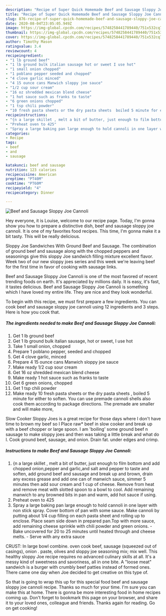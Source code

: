 ```yaml
---
description: "Recipe of Super Quick Homemade Beef and Sausage Sloppy Joe Cannoli"
title: "Recipe of Super Quick Homemade Beef and Sausage Sloppy Joe Cannoli"
slug: 876-recipe-of-super-quick-homemade-beef-and-sausage-sloppy-joe-cannoli
date: 2020-08-04T23:05:05.949Z
image: https://img-global.cpcdn.com/recipes/5748258441789440/751x532cq70/beef-and-sausage-sloppy-joe-cannoli-recipe-main-photo.jpg
thumbnail: https://img-global.cpcdn.com/recipes/5748258441789440/751x532cq70/beef-and-sausage-sloppy-joe-cannoli-recipe-main-photo.jpg
cover: https://img-global.cpcdn.com/recipes/5748258441789440/751x532cq70/beef-and-sausage-sloppy-joe-cannoli-recipe-main-photo.jpg
author: Timothy Mason
ratingvalue: 3.4
reviewcount: 4
recipeingredient:
- "1 lb ground beef"
- "1 lb ground bulk italian sausage hot or sweet I use hot"
- "1 small onion chopped"
- "1 poblano pepper seeded and chopped"
- "4 clove garlic minced"
- "4 15 ounce cans Manwich sloppy joe sauce"
- "1/2 cup sour cream"
- "16 oz shredded mexican blend cheese"
- "1 hot sauce such as franks to taste"
- "6 green onions chopped"
- "1 tsp chili powder"
- "10 fresh pasta sheets or the dry pasta sheets  boiled 5 minute for either to soften You can use premade cannoli shells also cook them according to package directions The premade are smaller and will make more"
recipeinstructions:
- "{n a large skillet , melt a bit of butter, just enough to film bottom and add chopped onion,pepper and garlic,and salt amd pepper to taste and soften, add ground beef and sausage and break up and brown,  drain any excess grease and add one can of manwich sauce, simmer 5 minutes then add sour cream and 1 cup of cheese. Remove from heat and remove meat with slotted spoon to a bowl  to cool. Add remaining manwich to any browned bits in pan and warm, add hot sauce if using."
- "Preheat oven to 425"
- "Spray a large baking pan large enough to hold cannoli in one layer with non stick spray. Cover bottom of pan with some sauce.  Make cannoli by putting about 1/4 cup filling on each pasta sheet and rolling up to enclose. Place seam side down in prepared pan.Top with more sauce, add remaining cheese sprinkle with chili powder and green onions. Bake uncovered for 20 to 25 minutes until heated through and cheese melts.  Serve with any extra sauce"
categories:
- Recipe
tags:
- beef
- and
- sausage

katakunci: beef and sausage 
nutrition: 123 calories
recipecuisine: American
preptime: "PT40M"
cooktime: "PT60M"
recipeyield: "4"
recipecategory: Dinner

---
```



![Beef and Sausage Sloppy Joe Cannoli](https://img-global.cpcdn.com/recipes/5748258441789440/751x532cq70/beef-and-sausage-sloppy-joe-cannoli-recipe-main-photo.jpg)

Hey everyone, it is Louise, welcome to our recipe page. Today, I'm gonna show you how to prepare a distinctive dish, beef and sausage sloppy joe cannoli. It is one of my favorites food recipes. This time, I'm gonna make it a bit tasty. This will be really delicious.

Sloppy Joe Sandwiches With Ground Beef and Sausage. The combination of ground beef and sausage along with the chopped peppers and seasonings give this sloppy Joe sandwich filling mixture excellent flavor. Week two of our new sloppy joes series and this week we&#39;re leaving beef for the first time in favor of cooking with sausage links.

Beef and Sausage Sloppy Joe Cannoli is one of the most favored of recent trending foods on earth. It's appreciated by millions daily. It is easy, it's fast, it tastes delicious. Beef and Sausage Sloppy Joe Cannoli is something which I have loved my entire life. They are nice and they look wonderful.


To begin with this recipe, we must first prepare a few ingredients. You can cook beef and sausage sloppy joe cannoli using 12 ingredients and 3 steps. Here is how you cook that.

<!--inarticleads1-->

##### The ingredients needed to make Beef and Sausage Sloppy Joe Cannoli:

1. Get 1 lb ground beef
1. Get 1 lb ground bulk italian sausage, hot or sweet, I use hot
1. Take 1 small onion, chopped
1. Prepare 1 poblano pepper, seeded and chopped
1. Get 4 clove garlic, minced
1. Prepare 4 15 ounce cans Manwich sloppy joe sauce
1. Make ready 1/2 cup sour cream
1. Get 16 oz shredded mexican blend cheese
1. Make ready 1 hot sauce such as franks to taste
1. Get 6 green onions, chopped
1. Get 1 tsp chili powder
1. Make ready 10 fresh pasta sheets or the dry pasta sheets , boiled 5 minute for either to soften. You can use premade cannoli shells also cook them according to package directions. The premade are smaller and will make more,


Slow Cooker Sloppy Joes is a great recipe for those days where I don&#39;t have time to brown my beef so I Place raw* beef in slow cooker and break up with a beef chopper or large spoon. I am &#39;boiling&#39; some ground beef n sausage to make sloppy joes and then was taking a little break and what do I. Cook ground beef, sausage, and onion. Drain fat. under edges and crimp. 

<!--inarticleads2-->

##### Instructions to make Beef and Sausage Sloppy Joe Cannoli:

1. {n a large skillet , melt a bit of butter, just enough to film bottom and add chopped onion,pepper and garlic,and salt amd pepper to taste and soften, add ground beef and sausage and break up and brown,  drain any excess grease and add one can of manwich sauce, simmer 5 minutes then add sour cream and 1 cup of cheese. Remove from heat and remove meat with slotted spoon to a bowl  to cool. Add remaining manwich to any browned bits in pan and warm, add hot sauce if using.
1. Preheat oven to 425
1. Spray a large baking pan large enough to hold cannoli in one layer with non stick spray. Cover bottom of pan with some sauce.  Make cannoli by putting about 1/4 cup filling on each pasta sheet and rolling up to enclose. Place seam side down in prepared pan.Top with more sauce, add remaining cheese sprinkle with chili powder and green onions. - Bake uncovered for 20 to 25 minutes until heated through and cheese melts.  - Serve with any extra sauce


CRUST: In large bowl combine. oven cook beef, sausage (squeezed out of casings), onion . paste, olives and sloppy joe seasoning mix; mix well. This healthy sloppy Joe recipe requires no advanced culinary skills at all. It&#39;s a messy kind of sweetness and savoriness, all in one bite. A &#34;loose meat&#34; sandwich is a burger with crumbly beef patties instead of formed ones. There came one day when Joe decided to get creative on this type of. 

So that is going to wrap this up for this special food beef and sausage sloppy joe cannoli recipe. Thanks so much for your time. I'm sure you can make this at home. There is gonna be more interesting food in home recipes coming up. Don't forget to bookmark this page on your browser, and share it to your loved ones, colleague and friends. Thanks again for reading. Go on get cooking!
